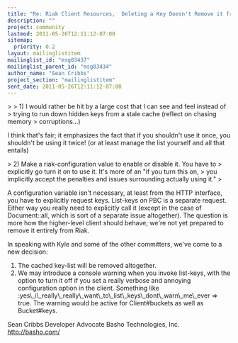 ```yaml
---
title: "Re: Riak Client Resources,	Deleting a Key Doesn't Remove it from bucket.keys"
description: ""
project: community
lastmod: 2011-05-26T12:11:12-07:00
sitemap:
  priority: 0.2
layout: mailinglistitem
mailinglist_id: "msg03437"
mailinglist_parent_id: "msg03434"
author_name: "Sean Cribbs"
project_section: "mailinglistitem"
sent_date: 2011-05-26T12:11:12-07:00
---
```



&gt; 
&gt; 1) I would rather be hit by a large cost that I can see and feel instead of 
&gt; trying to run down hidden keys from a stale cache (reflect on chasing memory 
&gt; corruptions...)

I think that's fair; it emphasizes the fact that if you shouldn't use it once, 
you shouldn't be using it twice! (or at least manage the list yourself and all 
that entails)

&gt; 2) Make a riak-configuration value to enable or disable it. You have to 
&gt; explicitly go turn it on to use it. It's more of an "if you turn this on, 
&gt; you implicitly accept the penalties and issues surrounding actually using it."
&gt; 

A configuration variable isn't necessary, at least from the HTTP interface, you 
have to explicitly request keys. List-keys on PBC is a separate request. 
Either way you really need to explicitly call it (except in the case of 
Document::all, which is sort of a separate issue altogether). The question is 
more how the higher-level client should behave; we're not yet prepared to 
remove it entirely from Riak.

In speaking with Kyle and some of the other committers, we've come to a new 
decision:

1) The cached key-list will be removed altogether.
2) We may introduce a console warning when you invoke list-keys, with the 
option to turn it off if you set a really verbose and annoying configuration 
option in the client. Something like 
:yes\\_i\\_really\\_really\\_want\\_to\\_list\\_keys\\_dont\\_warn\\_me\\_ever =&gt; true. The warning 
would be active for Client#buckets as well as Bucket#keys.

Sean Cribbs 
Developer Advocate
Basho Technologies, Inc.
http://basho.com/
